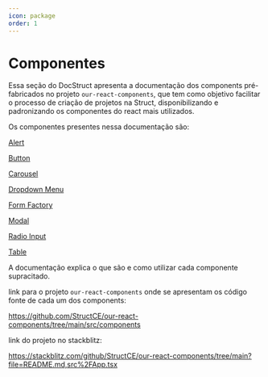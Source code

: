 ```yaml
---
icon: package
order: 1
---
```


# Componentes

Essa seção do DocStruct apresenta a documentação dos components pré-fabricados no projeto `our-react-components`, que tem como objetivo facilitar o processo de criação de projetos na Struct, disponibilizando e padronizando os componentes do react mais utilizados.

Os componentes presentes nessa documentação são:

[Alert](https://github.com/StructCE/DocStruct/blob/components/Diretoria%20Projetos/components/Alert.md)

[Button](https://github.com/StructCE/DocStruct/blob/components/Diretoria%20Projetos/components/Button.md)

[Carousel](https://github.com/StructCE/DocStruct/blob/components/Diretoria%20Projetos/components/Carousel.md)

[Dropdown Menu](https://github.com/StructCE/DocStruct/blob/components/Diretoria%20Projetos/components/DropdownMenu.md)

[Form Factory](https://github.com/StructCE/DocStruct/blob/components/Diretoria%20Projetos/components/FormFactory.md)

[Modal](https://github.com/StructCE/DocStruct/blob/components/Diretoria%20Projetos/components/Modal.md)

[Radio Input](https://github.com/StructCE/DocStruct/blob/components/Diretoria%20Projetos/components/RadioInput.md)

[Table](https://github.com/StructCE/DocStruct/blob/components/Diretoria%20Projetos/components/Table.md)

A documentação explica o que são e como utilizar cada componente supracitado.

link para o projeto `our-react-components` onde se apresentam os código fonte de cada um dos components:

https://github.com/StructCE/our-react-components/tree/main/src/components

link do projeto no stackblitz:

https://stackblitz.com/github/StructCE/our-react-components/tree/main?file=README.md,src%2FApp.tsx
